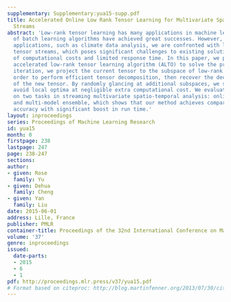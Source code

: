 ```yaml
---
supplementary: Supplementary:yua15-supp.pdf
title: Accelerated Online Low Rank Tensor Learning for Multivariate Spatiotemporal
  Streams
abstract: 'Low-rank tensor learning has many applications in machine learning. A series
  of batch learning algorithms have achieved great successes. However, in many emerging
  applications, such as climate data analysis, we are confronted with large-scale
  tensor streams, which poses significant challenges to existing solution in terms
  of computational costs and limited response time. In this paper, we propose an online
  accelerated low-rank tensor learning algorithm (ALTO) to solve the problem. At each
  iteration, we project the current tensor to the subspace of low-rank tensors in
  order to perform efficient tensor decomposition, then recover the decomposition
  of the new tensor. By randomly glancing at additional subspaces, we successfully
  avoid local optima at negligible extra computational cost. We evaluate our method
  on two tasks in streaming multivariate spatio-temporal analysis: online forecasting
  and multi-model ensemble, which shows that our method achieves comparable predictive
  accuracy with significant boost in run time.'
layout: inproceedings
series: Proceedings of Machine Learning Research
id: yua15
month: 0
firstpage: 238
lastpage: 247
page: 238-247
sections: 
author:
- given: Rose
  family: Yu
- given: Dehua
  family: Cheng
- given: Yan
  family: Liu
date: 2015-06-01
address: Lille, France
publisher: PMLR
container-title: Proceedings of the 32nd International Conference on Machine Learning
volume: '37'
genre: inproceedings
issued:
  date-parts:
  - 2015
  - 6
  - 1
pdf: http://proceedings.mlr.press/v37/yua15.pdf
# Format based on citeproc: http://blog.martinfenner.org/2013/07/30/citeproc-yaml-for-bibliographies/
---
```


